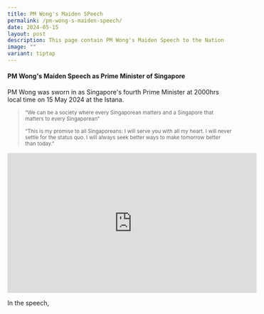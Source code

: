 ```yaml
---
title: PM Wong's Maiden SPeech
permalink: /pm-wong-s-maiden-speech/
date: 2024-05-15
layout: post
description: This page contain PM Wong's Maiden Speech to the Nation
image: ""
variant: tiptap
---
```

<h4>PM Wong's Maiden Speech as Prime Minister of Singapore</h4>
<p>PM Wong was sworn in as Singapore's fourth Prime Minister at 2000hrs local
time on 15 May 2024 at the Istana.</p>
<p></p>
<blockquote>
<p><sup>“We can be a society where every Singaporean matters and a Singapore that matters to every Singaporean” <br></sup>
</p>
<p><sup>“This is my promise to all Singaporeans: I will serve you with all my heart. I will never settle for the status quo. I will always seek better ways to make tomorrow better than today.”</sup>
</p>
<p></p>
</blockquote>
<div class="iframe-wrapper">
<iframe height="315" width="560" allowfullscreen="true" frameborder="0" src="https://www.youtube.com/embed/02wyKGU7F6Y?si=2W9VkHrStzNgMjAd"></iframe>
</div>
<p></p>
<p>In the speech,</p>